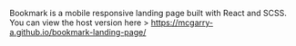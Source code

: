 Bookmark is a mobile responsive landing page built with React and SCSS. You can view the host version here > https://mcgarry-a.github.io/bookmark-landing-page/
